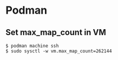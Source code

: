 # Podman

## Set max_map_count in VM

```@shell
$ podman machine ssh
$ sudo sysctl -w vm.max_map_count=262144
```
